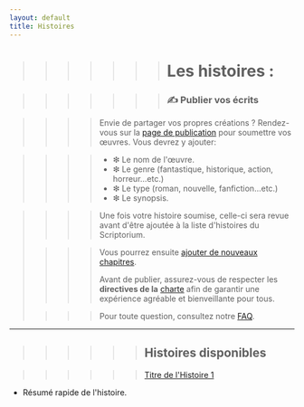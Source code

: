 ```yaml
---
layout: default
title: Histoires
---
```

>>>>>>> # Les histoires :

>>>>>>> ### ✍️ Publier vos écrits

>>>> Envie de partager vos propres créations ? Rendez-vous sur la [page de publication](create-story.md) pour soumettre vos œuvres.
>>>> Vous devrez y ajouter:

>>>>- ❇︎ Le nom de l'œuvre.
>>>>- ❇︎ Le genre (fantastique, historique, action, horreur...etc.)
>>>>- ❇︎ Le type (roman, nouvelle, fanfiction...etc.)
>>>>- ❇︎ Le synopsis.

>>>> Une fois votre histoire soumise, celle-ci sera revue avant d'être ajoutée à la liste d'histoires du Scriptorium.
>
>>>> Vous pourrez ensuite [ajouter de nouveaux chapitres](create-chapter.md).
>>>> 
>>>> Avant de publier, assurez-vous de respecter les **directives de la** [charte](charte.md) afin de garantir une expérience agréable et bienveillante pour tous.
> 
>>>> Pour toute question, consultez notre [FAQ](faq.md).

---

>>>>>> ## Histoires disponibles

>>>>>> [Titre de l'Histoire 1](nom-histoire-1.md)
  - Résumé rapide de l'histoire.

